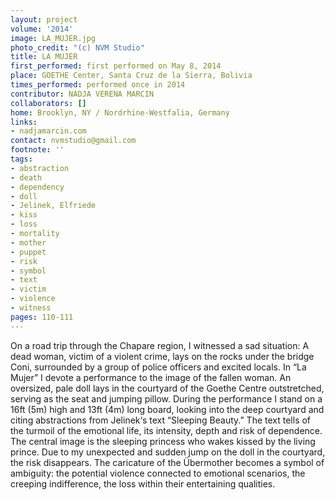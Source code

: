 ```yaml
---
layout: project
volume: '2014'
image: LA_MUJER.jpg
photo_credit: "(c) NVM Studio"
title: LA MUJER
first_performed: first performed on May 8, 2014
place: GOETHE Center, Santa Cruz de la Sierra, Bolivia
times_performed: performed once in 2014
contributor: NADJA VERENA MARCIN
collaborators: []
home: Brooklyn, NY / Nordrhine-Westfalia, Germany
links:
- nadjamarcin.com
contact: nvmstudio@gmail.com
footnote: ''
tags:
- abstraction
- death
- dependency
- doll
- Jelinek, Elfriede
- kiss
- loss
- mortality
- mother
- puppet
- risk
- symbol
- text
- victim
- violence
- witness
pages: 110-111
---
```


On a road trip through the Chapare region, I witnessed a sad situation: A dead woman, victim of a violent crime, lays on the rocks under the bridge Coni, surrounded by a group of police officers and excited locals. In “La Mujer” I devote a performance to the image of the fallen woman. An oversized, pale doll lays in the courtyard of the Goethe Centre outstretched, serving as the seat and jumping pillow. During the performance I stand on a 16ft (5m) high and 13ft (4m) long board, looking into the deep courtyard and citing abstractions from Jelinek‘s text “Sleeping Beauty.” The text tells of the turmoil of the emotional life, its intensity, depth and risk of dependence. The central image is the sleeping princess who wakes kissed by the living prince. Due to my unexpected and sudden jump on the doll in the courtyard, the risk disappears. The caricature of the Übermother becomes a symbol of ambiguity: the potential violence connected to emotional scenarios, the creeping indifference, the loss within their entertaining qualities.
